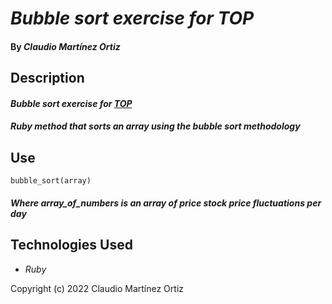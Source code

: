 # _Bubble sort exercise for TOP_

#### By _**Claudio Martínez Ortiz**_

## Description

#### _Bubble sort exercise for [TOP](https://www.theodinproject.com/lessons/ruby-bubble-sort)_
#### _Ruby method that sorts an array using the bubble sort methodology_

## Use

    bubble_sort(array)
#### _Where array_of_numbers is an array of price stock price fluctuations per day_


## Technologies Used

* _Ruby_

Copyright (c) 2022 Claudio Martínez Ortiz